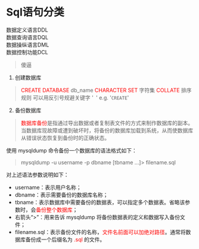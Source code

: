 # Sql语句分类
数据定义语言DDL  
数据查询语言DQL  
数据操纵语言DML  
数据控制功能DCL

> 傻逼

1. 创建数据库
> <font color=red>CREATE DATABASE</font> db_name <font color=red>CHARACTER SET</font> 字符集 <font color=red>COLLATE</font> 排序规则
>可以用反引号规避关键字 '` `' e.g. '`CREATE`'  
  

2. 备份数据库
> <font color=red>数据库备份</font>是指通过导出数据或者复制表文件的方式来制作数据库的副本。当数据库现故障或遭到破坏时，将备份的数据库加载到系统，从而使数据库从错误状态恢复到备份时的正确状态。

使用 mysqldump 命令备份一个数据库的语法格式如下：  
> mysqldump -u username -p dbname [tbname ...]> filename.sql

对上述语法参数说明如下：

- username：表示用户名称；
- dbname：表示需要备份的数据库名称；
- tbname：表示数据库中需要备份的数据表，可以指定多个数据表。省略该参数时，会<font color=red>备份整个数据库</font>；
- 右箭头“>”：用来告诉 mysqldump 将备份数据表的定义和数据写入备份文件；
- filename.sql：表示备份文件的名称，<font color=red>文件名前面可以加绝对路径</font>。通常将数据库备份成一个后缀名为 <font color=red>.sql</font> 的文件。